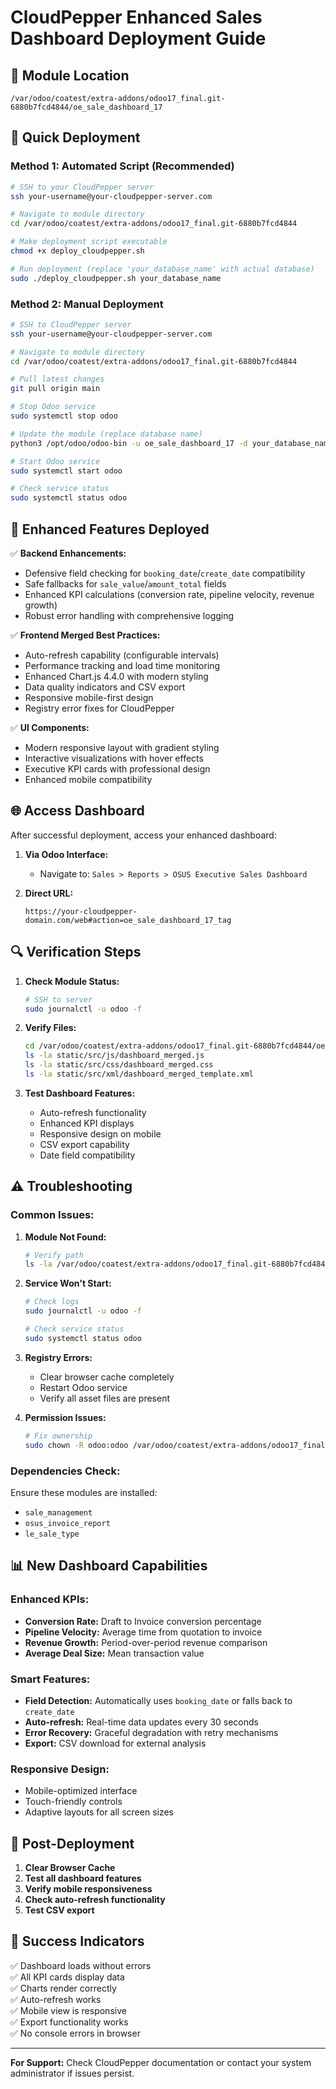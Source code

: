 # CloudPepper Enhanced Sales Dashboard Deployment Guide

## 📍 Module Location
```
/var/odoo/coatest/extra-addons/odoo17_final.git-6880b7fcd4844/oe_sale_dashboard_17
```

## 🚀 Quick Deployment

### Method 1: Automated Script (Recommended)
```bash
# SSH to your CloudPepper server
ssh your-username@your-cloudpepper-server.com

# Navigate to module directory
cd /var/odoo/coatest/extra-addons/odoo17_final.git-6880b7fcd4844

# Make deployment script executable
chmod +x deploy_cloudpepper.sh

# Run deployment (replace 'your_database_name' with actual database)
sudo ./deploy_cloudpepper.sh your_database_name
```

### Method 2: Manual Deployment
```bash
# SSH to CloudPepper server
ssh your-username@your-cloudpepper-server.com

# Navigate to module directory
cd /var/odoo/coatest/extra-addons/odoo17_final.git-6880b7fcd4844

# Pull latest changes
git pull origin main

# Stop Odoo service
sudo systemctl stop odoo

# Update the module (replace database name)
python3 /opt/odoo/odoo-bin -u oe_sale_dashboard_17 -d your_database_name --stop-after-init

# Start Odoo service
sudo systemctl start odoo

# Check service status
sudo systemctl status odoo
```

## 🔧 Enhanced Features Deployed

✅ **Backend Enhancements:**
- Defensive field checking for `booking_date`/`create_date` compatibility
- Safe fallbacks for `sale_value`/`amount_total` fields
- Enhanced KPI calculations (conversion rate, pipeline velocity, revenue growth)
- Robust error handling with comprehensive logging

✅ **Frontend Merged Best Practices:**
- Auto-refresh capability (configurable intervals)
- Performance tracking and load time monitoring
- Enhanced Chart.js 4.4.0 with modern styling
- Data quality indicators and CSV export
- Responsive mobile-first design
- Registry error fixes for CloudPepper

✅ **UI Components:**
- Modern responsive layout with gradient styling
- Interactive visualizations with hover effects
- Executive KPI cards with professional design
- Enhanced mobile compatibility

## 🌐 Access Dashboard

After successful deployment, access your enhanced dashboard:

1. **Via Odoo Interface:**
   - Navigate to: `Sales > Reports > OSUS Executive Sales Dashboard`

2. **Direct URL:**
   ```
   https://your-cloudpepper-domain.com/web#action=oe_sale_dashboard_17_tag
   ```

## 🔍 Verification Steps

1. **Check Module Status:**
   ```bash
   # SSH to server
   sudo journalctl -u odoo -f
   ```

2. **Verify Files:**
   ```bash
   cd /var/odoo/coatest/extra-addons/odoo17_final.git-6880b7fcd4844/oe_sale_dashboard_17
   ls -la static/src/js/dashboard_merged.js
   ls -la static/src/css/dashboard_merged.css
   ls -la static/src/xml/dashboard_merged_template.xml
   ```

3. **Test Dashboard Features:**
   - Auto-refresh functionality
   - Enhanced KPI displays
   - Responsive design on mobile
   - CSV export capability
   - Date field compatibility

## ⚠️ Troubleshooting

### Common Issues:

1. **Module Not Found:**
   ```bash
   # Verify path
   ls -la /var/odoo/coatest/extra-addons/odoo17_final.git-6880b7fcd4844/
   ```

2. **Service Won't Start:**
   ```bash
   # Check logs
   sudo journalctl -u odoo -f
   
   # Check service status
   sudo systemctl status odoo
   ```

3. **Registry Errors:**
   - Clear browser cache completely
   - Restart Odoo service
   - Verify all asset files are present

4. **Permission Issues:**
   ```bash
   # Fix ownership
   sudo chown -R odoo:odoo /var/odoo/coatest/extra-addons/odoo17_final.git-6880b7fcd4844/
   ```

### Dependencies Check:
Ensure these modules are installed:
- `sale_management`
- `osus_invoice_report`
- `le_sale_type`

## 📊 New Dashboard Capabilities

### Enhanced KPIs:
- **Conversion Rate:** Draft to Invoice conversion percentage
- **Pipeline Velocity:** Average time from quotation to invoice
- **Revenue Growth:** Period-over-period revenue comparison
- **Average Deal Size:** Mean transaction value

### Smart Features:
- **Field Detection:** Automatically uses `booking_date` or falls back to `create_date`
- **Auto-refresh:** Real-time data updates every 30 seconds
- **Error Recovery:** Graceful degradation with retry mechanisms
- **Export:** CSV download for external analysis

### Responsive Design:
- Mobile-optimized interface
- Touch-friendly controls
- Adaptive layouts for all screen sizes

## 📝 Post-Deployment

1. **Clear Browser Cache**
2. **Test all dashboard features**
3. **Verify mobile responsiveness**
4. **Check auto-refresh functionality**
5. **Test CSV export**

## 🎯 Success Indicators

✅ Dashboard loads without errors  
✅ All KPI cards display data  
✅ Charts render correctly  
✅ Auto-refresh works  
✅ Mobile view is responsive  
✅ Export functionality works  
✅ No console errors in browser

---

**For Support:** Check CloudPepper documentation or contact your system administrator if issues persist.
